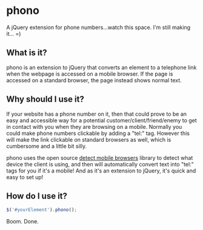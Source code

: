phono
=====

A jQuery extension for phone numbers...watch this space. I'm still making it... =)

What is it?
-

phono is an extension to jQuery that converts an element to a telephone link when the webpage is accessed on a mobile browser. If the page is accessed on a standard browser, the page instead shows normal text.

Why should I use it?
-

If your website has a phone number on it, then that could prove to be an easy and accessible way for a potential customer/client/friend/enemy to get in contact with you when they are browsing on a mobile. Normally you could make phone numbers clickable by adding a "tel:" tag. However this will make the link clickable on standard browsers as well, which is cumbersome and a little bit silly.

phono uses the open source [detect mobile browsers](http://www.detectmobilebrowsers.com/ "Detect Mobile Browsers") library to detect what device the client is using, and then will automatically convert text into "tel:" tags for you if it's a mobile! And as it's an extension to jQuery, it's quick and easy to set up!

How do I use it?
-
```javascript
$('#yourElement').phono();
```
Boom. Done.



